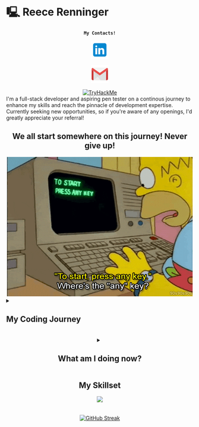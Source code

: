 # 🖳 Reece Renninger 
<!-- <img src="https://komarev.com/ghpvc/?username=ReeceRenninger&style=flat&color=brightgreen"/> -->

<div align="center">
  
**`My Contacts!`**

<a href="https://www.linkedin.com/in/reecerenninger/" target="_blank" rel="noopener noreferrer"><img src="./linkedin.png"></a> 
<!--- <a href="https://tryhackme.com/p/renningerreece" target="_blank">TryHackMe Profile</a> --->
<a href="mailto:renningerreece@gmail.com" target="_blank" rel="noopener noreferrer"><img src ="./gmail.png"></a>
</div>

<!-- tryhackme static badge -->
<div align="center">
<a href ="https://tryhackme.com/p/renningerreece" target="_blank"> <img src="https://tryhackme-badges.s3.amazonaws.com/renningerreece.png" alt="TryHackMe"></a>
</div>
I'm a full-stack developer and aspiring pen tester on a continous journey to enhance my skills and reach the pinnacle of development expertise. Currently seeking new opportunities, so if you're aware of any openings, I'd greatly appreciate your referral!


<h2 align="center">We all start somewhere on this journey! Never give up!</h2>


<div align="center">
  <img src="homer.technology.gif"/>
</div>

<details>
<summary><h2>My Coding Journey</h2></summary>
Do you remember those hacker movies from your childhood that made you fascinated with the idea of computers? I saw 'Wargames' as a young kid and became fascinated with the idea that I could hack my grades (not that you should ever actually do this). Then I watched 'Hackers,' and the idea of being in a group of people rebelling against a massive corporation filled with corruption was so interesting—what the power of a single computer could do. I think by now everyone has seen 'The Matrix,' and, well, you know that story. All these movies made me fascinated with computers, but I couldn't afford one, and I didn't grow up in a time where you could have easy access to them. So, my fascination for them became something I simply enjoyed reading or watching movies about.

Years went by, and I enlisted in the military, went to college, got a degree, married an amazing person and my fascination for computers and what you can do with them was still there, but I never followed it. This brings me to now—finally pursuing something that has interested me since childhood. The decision to pursue this dream was not easy; I quit my job, started self-teaching, went to a coding school, and continue to learn while I look for work in this industry. The tech industry is a place I never thought I would work in because I never thought I would be able to succeed in it, but I was wrong. So here I am, pursuing my dream, albeit a bit late to the party, but with all the same excitement.
</details>
  
<br>
<details>
<summary align="center"><h2>What am I doing now?</h2></summary>
  <ul>
    <li> I’m currently expanding my learning in Python, C#, and Cyber Security. </li>
    <li> I am currently working on a couple Python based games and advancing my skills in pen testing </li>
    <li> I’m looking to collaborate on any personal or open source projects! </li>
  </ul>
</details>

<h2 align="center">My Skillset</h2>
<p align="center">
  <a href="https://skillicons.dev" target='blank'>
    <img src="https://skillicons.dev/icons?i=js,react,angular,redux,threejs,vite,nextjs,nodejs,express,jest,postgres,mongodb,sqlite,sequelize,html,css,sass,bootstrap,materialui,linux,kotlin,cs,py,aws,heroku,netlify,vercel,github,githubactions,vscode,visualstudio,eclipse&perline=10" />
  </a>

</p>

<!--- <div align="center">
  <a href="https://github.com/ReeceRenninger/github-readme-stats">
    <img src="https://github-readme-stats-beta-ten-43.vercel.app/api/top-langs/?username=ReeceRenninger&theme=radical" alt="Reece Renninger's GitHub language stats">
  </a> --->
<div align="center">
  <br> 
  <a href="https://git.io/streak-stats">
    <img src="https://github-readme-streak-stats.herokuapp.com?user=ReeceRenninger&theme=radical&background=04003A&border=DD2727&stroke=DDDDDD&fire=DD0000&ring=2EDDD1&currStreakNum=F5FFFE" alt="GitHub Streak">
  </a>
</div>



